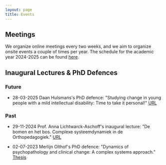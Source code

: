 ```yaml
---
layout: page
title: Events
---
```


## Meetings

We organize online meetings every two weeks, and we aim to organize onsite events a couple of times per year. The schedule for the academic year 2024-2025 can be found [here](https://docs.google.com/spreadsheets/d/1HVD7X2otbxbMudzCsJYuPG_SQ_PH_LWqAkIjl6iAtew/edit?usp=sharing).

## Inaugural Lectures & PhD Defences

### Future

- 28-03-2025 Daan Hulsmans's PhD defence: "Studying change in young people with a mild intellectual disability: Time to take it personal!" [URL](https://www.ru.nl/en/about-us/events/studying-change-in-young-people-with-a-mild-intellectual-disability-time-to-take-it-personal)

### Past

- 29-11-2024 Prof. Anna Lichtwarck-Aschoff's inaugural lecture: "De bomen en het bos. Complexe systeemdynamiek in de Orthopedagogiek." [URL](https://www.rug.nl/about-ug/latest-news/events/inauguration/2024/1129-lichtwarck-aschoff)

- 02-07-2023 Merlijn Olthof's PhD defence: "Dynamics of psychopathology 
and clinical change: A complex systems approach." [Thesis](https://repository.ubn.ru.nl/handle/2066/292966)